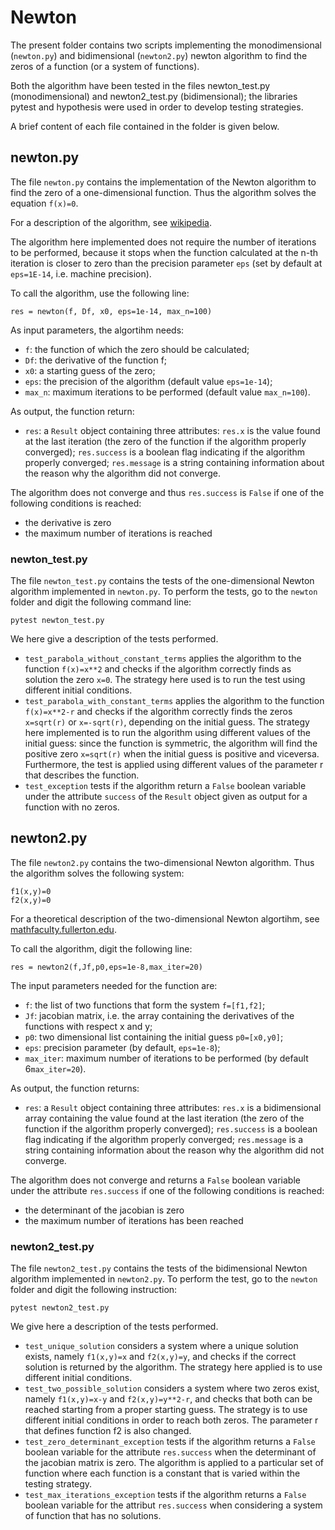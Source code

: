 # Newton

The present folder contains two scripts implementing the monodimensional (`newton.py`) and bidimensional (`newton2.py`) newton algorithm to find the zeros of a function (or a system of functions). 

Both the algorithm have been tested in the files newton_test.py (monodimensional) and newton2_test.py (bidimensional); the libraries pytest and hypothesis were used in order to develop testing strategies. 

A brief content of each file contained in the folder is given below. 

## newton.py

The file `newton.py` contains the implementation of the Newton algorithm to find the zero of a one-dimensional function. Thus the algorithm solves the equation `f(x)=0`.

For a description of the algorithm, see [wikipedia](https://en.wikipedia.org/wiki/Newton%27s_method). 

The algorithm here implemented does not require the number of iterations to be performed, because it stops when the function calculated at the n-th iteration is closer to zero than the precision parameter `eps` (set by default at `eps=1E-14`, i.e. machine precision). 

To call the algorithm, use the following line:

`res = newton(f, Df, x0, eps=1e-14, max_n=100)`

As input parameters, the algortihm needs:
* `f`: the function of which the zero should be calculated;
* `Df`: the derivative of the function f;
* `x0`: a starting guess of the zero;
* `eps`: the precision of the algorithm (default value `eps=1e-14`);
* `max_n`: maximum iterations to be performed (default value `max_n=100`).

As output, the function return:
* `res`: a `Result` object containing three attributes: `res.x` is the value found at the last iteration (the zero of the function if the algorithm properly converged); `res.success` is a boolean flag indicating if the algorithm properly converged; `res.message` is a string containing information about the reason why the algorithm did not converge.

The algorithm does not converge and thus `res.success` is `False` if one of the following conditions is reached:
* the derivative is zero 
* the maximum number of iterations is reached

### newton_test.py

The file `newton_test.py` contains the tests of the one-dimensional Newton algorithm implemented in `newton.py`. To perform the tests, go to the `newton` folder and digit the following command line:

`pytest newton_test.py`

We here give a description of the tests performed.

* `test_parabola_without_constant_terms` applies the algorithm to the function `f(x)=x**2` and checks if the algorithm correctly finds as solution the zero `x=0`. The strategy here used is to run the test using different initial conditions.
* `test_parabola_with_constant_terms` applies the algorithm to the function `f(x)=x**2-r` and checks if the algorithm correctly finds the zeros `x=sqrt(r)` or `x=-sqrt(r)`, depending on the initial guess. The strategy here implemented is to run the algorithm using different values of the initial guess: since the function is symmetric, the algorithm will find the positive zero `x=sqrt(r)` when the initial guess is positive and viceversa. Furthermore, the test is applied using different values of the parameter r that describes the function.
* `test_exception` tests if the algorithm return a `False` boolean variable under the attribute `success` of the `Result` object given as output for a function with no zeros. 

## newton2.py

The file `newton2.py` contains the two-dimensional Newton algorithm. Thus the algorithm solves the following system:
```
f1(x,y)=0
f2(x,y)=0
```
For a theoretical description of the two-dimensional Newton algortihm, see [mathfaculty.fullerton.edu](http://mathfaculty.fullerton.edu/mathews/n2003/FixPointNewtonMod.html).

To call the algorithm, digit the following line:

`res = newton2(f,Jf,p0,eps=1e-8,max_iter=20)`

The input parameters needed for the function are:
* `f`: the list of two functions that form the system `f=[f1,f2]`;
* `Jf`: jacobian matrix, i.e. the array containing the derivatives of the functions with respect x and y;
* `p0`: two dimensional list containing the initial guess `p0=[x0,y0]`;
* `eps`: precision parameter (by default, `eps=1e-8`);
* `max_iter`: maximum number of iterations to be performed (by default 6`max_iter=20`).

As output, the function returns:
* `res`: a `Result` object containing three attributes: `res.x` is a bidimensional array containing the value found at the last iteration (the zero of the function if the algorithm properly converged); `res.success` is a boolean flag indicating if the algorithm properly converged; `res.message` is a string containing information about the reason why the algorithm did not converge.

The algorithm does not converge and returns a `False` boolean variable under the attribute `res.success` if one of the following conditions is reached:
* the determinant of the jacobian is zero
* the maximum number of iterations has been reached

### newton2_test.py

The file `newton2_test.py` contains the tests of the bidimensional Newton algorithm implemented in `newton2.py`. To perform the test, go to the `newton` folder and digit the following instruction:

`pytest newton2_test.py`

We give here a description of the tests performed.

* `test_unique_solution` considers a system where a unique solution exists, namely `f1(x,y)=x` and `f2(x,y)=y`, and checks if the correct solution is returned by the algorithm. The strategy here applied is to use different initial conditions.
* `test_two_possible_solution` considers a system where two zeros exist, namely `f1(x,y)=x-y` and `f2(x,y)=y**2-r`, and checks that both can be reached starting from a proper starting guess. The strategy is to use different initial conditions in order to reach both zeros. The parameter r that defines function f2 is also changed.
* `test_zero_determinant_exception` tests if the algorithm returns a `False` boolean variable for the attribute `res.success` when the determinant of the jacobian matrix is zero. The algorithm is applied to a particular set of function where each function is a constant that is varied within the testing strategy. 
* `test_max_iterations_exception` tests if the algorithm returns a `False` boolean variable for the attribut `res.success` when considering a system of function that has no solutions. 
